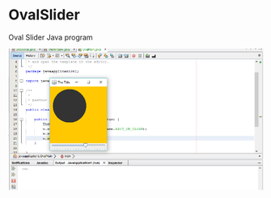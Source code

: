 # OvalSlider
Oval Slider Java program

![Alt text](Capture.PNG?raw=true "Oval Slider with Diameter varying from 0 to 200px")
